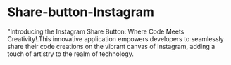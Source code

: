 # Share-button-Instagram
"Introducing the Instagram Share Button: Where Code Meets Creativity!.This innovative application empowers developers to seamlessly share their code creations on the vibrant canvas of Instagram, adding a touch of artistry to the realm of technology.
